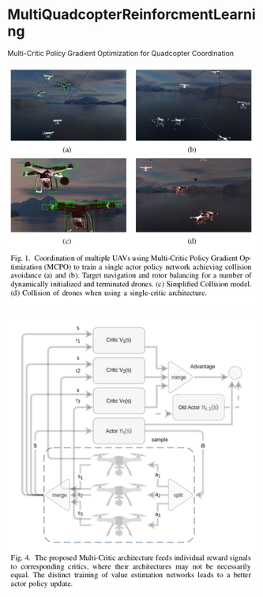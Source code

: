 # MultiQuadcopterReinforcmentLearning
Multi-Critic Policy Gradient Optimization for Quadcopter Coordination

![Intro](/imgs/Selection_133.png)

![Intro](/imgs/Selection_134.png)
